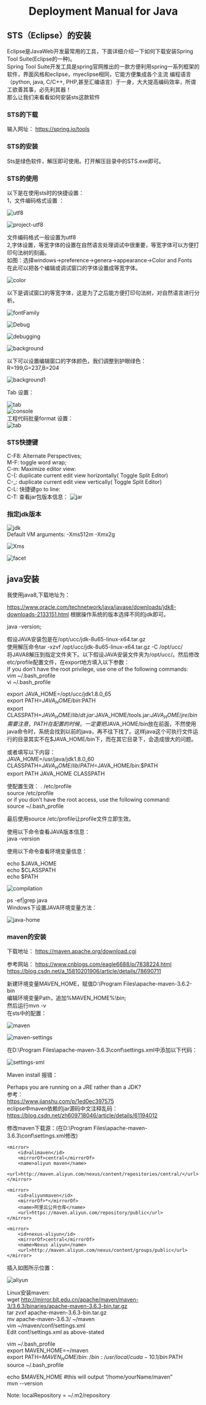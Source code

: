 # <center> Deployment Manual for Java

## STS（Eclipse）的安装
Eclipse是JavaWeb开发最常用的工具，下面详细介绍一下如何下载安装Spring Tool Suite(Eclipse的一种)。  
Spring Tool Suite开发工具是spring官网推出的一款方便利用spring一系列框架的软件，界面风格和eclipse，myeclipse相同，它能方便集成各个主流  编程语言（python, java, C/C++, PHP,甚至汇编语言）于一身，大大提高编码效率，所谓工欲善其事，必先利其器！  
那么让我们来看看如何安装sts这款软件  


### STS的下载
输入网址：
https://spring.io/tools

### STS的安装

Sts是绿色软件，解压即可使用。打开解压目录中的STS.exe即可。

### STS的使用

以下是在使用sts时的快捷设置：  
1，文件编码格式设置 ：  

![utf8](java/utf8.png)   

![project-utf8](java/project-utf8.png)   

文件编码格式一般设置为utf8  
2,字体设置，等宽字体的设置在自然语言处理调试中很重要，等宽字体可以方便打印句法树的刻画。  
如图：选择windows->preference->genera->appearance->Color and Fonts  
在此可以把各个编辑或调试窗口的字体设置成等宽字体。  


![color](java/color.png)   

以下是调试窗口的等宽字体，这是为了之后能方便打印句法树，对自然语言进行分析。

![fontFamily](java/fontFamily.png)   

![Debug](java/Debug.png)   

![debugging](java/debugging.png)   

![background](java/background.png)   

以下可以设置编辑窗口的字体颜色，我们调整到护眼绿色：  
R=199,G=237,B=204  

![background1](java/background1.png)   

Tab 设置：  


![tab](java/tab.png)   
![console](java/console.png)   
工程代码批量format 设置：  
![tab](java/format.png)   


### STS快捷键

C-F8: Alternate Perspectives;  
M-F: toggle word wrap;  
C-m: Maximize editor view:  
C-{: duplicate current edit view horizontally( Toggle Split Editor)  
C-_: duplicate current edit view vertically( Toggle Split Editor)  
C-L: 快捷键go to line:  
C-T: 查看jar包版本信息：
![jar](java/jar-version.png)   

### 指定jdk版本

![jdk](java/jdk.png)   
Default VM arguments: -Xms512m -Xmx2g  


![Xms](java/Xms.png)   


![facet](java/facet.png)   


## java安装

我使用java8,下载地址为：

https://www.oracle.com/technetwork/java/javase/downloads/jdk8-downloads-2133151.html
根据操作系统的版本选择不同的jdk即可。  

java -version;  

假设JAVA安装包是在/opt/ucc/jdk-8u65-linux-x64.tar.gz  
使用解压命令tar -xzvf /opt/ucc/jdk-8u65-linux-x64.tar.gz -C /opt/ucc/  
将JAVA8解压到指定文件夹下。以下假设JAVA安装文件夹为/opt/ucc/。然后修改etc/profile配置文件，在export地方填入以下参数：  
If you don’t have the root privilege, use one of the following commands:  
vim ~/.bash_profile  
vi ~/.bash_profile  

export JAVA_HOME=/opt/ucc/jdk1.8.0_65  
export PATH=$JAVA_HOME/bin:$PATH  
export CLASSPATH=$JAVA_HOME/lib/dt.jar:$JAVA_HOME/tools.jar:$JAVA_HOME/jre/bin  
需要注意，PATH在配置的时候，一定要把$JAVA_HOME/bin放在前面，不然使用java命令时，系统会找到以前的java，再不往下找了。这样java这个可执行文件运行的目录其实不在$JAVA_HOME/bin下，而在其它目录下，会造成很大的问题。  

或者填写以下内容：  
JAVA_HOME=/usr/java/jdk1.8.0_60  
CLASSPATH=$JAVA_HOME/lib/    
PATH=$JAVA_HOME/bin:$PATH  
export PATH JAVA_HOME CLASSPATH  

使配置生效：
. /etc/profile  
source /etc/profile  
or if you don’t have the root access, use the following command:  
source ~/.bash_profile  

最后使用source /etc/profile让profile文件立即生效。  

使用以下命令查看JAVA版本信息：  
java -version 

使用以下命令查看环境变量信息：  

echo $JAVA_HOME   
echo $CLASSPATH   
echo $PATH   

![compilation](java/compilation.png)   

ps -ef|grep java  
Windows下设置JAVA环境变量方法：  


![java-home](java/java-home.png)   

### maven的安装
下载地址：
https://maven.apache.org/download.cgi  

参考网站：
https://www.cnblogs.com/eagle6688/p/7838224.html  
https://blog.csdn.net/a_15810201906/article/details/78690711  


新建环境变量MAVEN_HOME，赋值D:\Program Files\apache-maven-3.6.2-bin  
编辑环境变量Path，追加%MAVEN_HOME%\bin\;  
然后运行mvn -v  
在sts中的配置：  


![maven](java/maven.png)   

![maven-settings](java/maven-settings.png)   


在D:\Program Files\apache-maven-3.6.3\conf\settings.xml中添加以下代码：


![settings-xml](java/settings-xml.png)   

Maven install 报错：

Perhaps you are running on a JRE rather than a JDK?  
参考：  
https://www.jianshu.com/p/1ed0ec397575  
eclipse中maven依赖的jar源码中文注释乱码：  
https://blog.csdn.net/zh609718046/article/details/61194012  



修改maven下载源：(在D:\Program Files\apache-maven-3.6.3\conf\settings.xml修改)  

	<mirror>  
		<id>alimaven</id>  
		<mirrorOf>central</mirrorOf>  
		<name>aliyun maven</name>  
		<url>http://maven.aliyun.com/nexus/content/repositories/central/</url>  
	</mirror>  
	
	<mirror>
		<id>aliyunmaven</id>
		<mirrorOf>*</mirrorOf>
		<name>阿里云公共仓库</name>
		<url>https://maven.aliyun.com/repository/public</url>
	</mirror>
	
	<mirror>
		<id>nexus-aliyun</id>
        <mirrorOf>central</mirrorOf>
        <name>Nexus aliyun</name>
        <url>http://maven.aliyun.com/nexus/content/groups/public</url>	
	</mirror>	

插入如图所示位置： 


![aliyun](java/aliyun.png)   

Linux安装maven:  
wget http://mirror.bit.edu.cn/apache/maven/maven-3/3.6.3/binaries/apache-maven-3.6.3-bin.tar.gz  
tar zvxf apache-maven-3.6.3-bin.tar.gz  
mv apache-maven-3.6.3/ ~/maven  
vim ~/maven/conf/settings.xml  
Edit conf/settings.xml as above-stated  

vim ~/.bash_profile  
export MAVEN_HOME=~/maven  
export PATH=$MAVEN_HOME/bin:~/bin:/usr/local/cuda-10.1/bin:$PATH  
source ~/.bash_profile  

echo $MAVEN_HOME #this will output “/home/yourName/maven”  
mvn --version  

Note: localRepository = ~/.m2/repository

